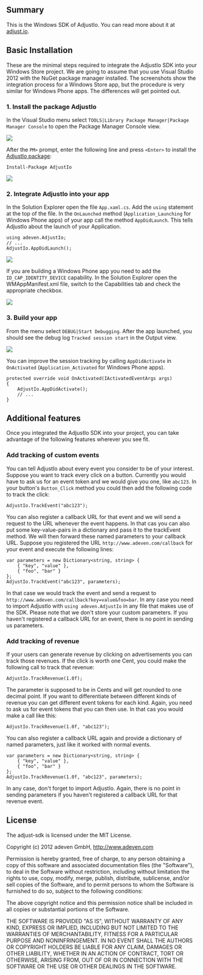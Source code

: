## Summary

This is the Windows SDK of AdjustIo. You can read more about it at [adjust.io][].

## Basic Installation

These are the minimal steps required to integrate the AdjustIo SDK into your Windows Store project. We are going to assume that you use Visual Studio 2012 with the NuGet package manager installed. The screenshots show the integration process for a Windows Store app, but the procedure is very similar for Windows Phone apps. The differences will get pointed out.

### 1. Install the package AdjustIo
In the Visual Studio menu select `TOOLS|Library Package Manager|Package Manager Console` to open the Package Manager Console view.

![][console]

After the `PM>` prompt, enter the following line and press `<Enter>` to install the [AdjustIo package][NuGet]:

    Install-Package AdjustIo

![][install]

### 2. Integrate AdjustIo into your app
In the Solution Explorer open the file `App.xaml.cs`. Add the `using` statement at the top of the file. In the `OnLaunched` method (`Application_Launching` for Windows Phone apps) of your app call the method `AppDidLaunch`. This tells AdjustIo about the launch of your Application.

    using adeven.AdjustIo;
    // ...
    AdjustIo.AppDidLaunch();

![][launch]

If you are building a Windows Phone app you need to add the `ID_CAP_IDENTITY_DEVICE` capability. In the Solution Explorer open the WMAppManifest.xml file, switch to the Capabilities tab and check the appropriate checkbox.

![][capabilities]

### 3. Build your app
From the menu select `DEBUG|Start Debugging`. After the app launched, you should see the debug log `Tracked session start` in the Output view.

![][output]

You can improve the session tracking by calling `AppDidActivate` in `OnActivated` (`Application_Activated` for Windows Phone apps).

    protected override void OnActivated(IActivatedEventArgs args)
    {
        AdjustIo.AppDidActivate();
        // ...
    }

## Additional features

Once you integrated the AdjustIo SDK into your project, you can take advantage of the following features wherever you see fit.

### Add tracking of custom events
You can tell AdjustIo about every event you consider to be of your interest. Suppose you want to track every click on a button. Currently you would have to ask us for an event token and we would give you one, like `abc123`. In your button's `Button_Click` method you could then add the following code to track the click:

    AdjustIo.TrackEvent("abc123");

You can also register a callback URL for that event and we will send a request to the URL whenever the event happens. In that cas you can also put some key-value-pairs in a dictionary and pass it to the trackEvent method. We will then forward these named parameters to your callback URL. Suppose you registered the URL `http://www.adeven.com/callback` for your event and execute the following lines:

    var parameters = new Dictionary<string, string> {
        { "key", "value" },
        { "foo", "bar" }
    };
    AdjustIo.TrackEvent("abc123", parameters);

In that case we would track the event and send a request to `http://www.adeven.com/callback?key=value&foo=bar`. In any case you need to import AdjustIo with `using adeven.AdjustIo` in any file that makes use of the SDK. Please note that we don't store your custom parameters. If you haven't registered a callback URL for an event, there is no point in sending us parameters.

### Add tracking of revenue
If your users can generate revenue by clicking on advertisements you can track those revenues. If the click is worth one Cent, you could make the following call to track that revenue:

    AdjustIo.TrackRevenue(1.0f);

The parameter is supposed to be in Cents and will get rounded to one decimal point. If you want to differentiate between different kinds of revenue you can get different event tokens for each kind. Again, you need to ask us for event tokens that you can then use. In that cas you would make a call like this:

    AdjustIo.TrackRevenue(1.0f, "abc123");

You can also register a callback URL again and provide a dictionary of named parameters, just like it worked with normal events.

    var parameters = new Dictionary<string, string> {
        { "key", "value" },
        { "foo", "bar" }
    };
    AdjustIo.TrackRevenue(1.0f, "abc123", parameters);

In any case, don't forget to import AdjustIo. Again, there is no point in sending parameters if you haven't registered a callback URL for that revenue event.

[adjust.io]: http://www.adjust.io
[nuget]: http://nuget.org/packages/AdjustIo
[console]: https://raw.github.com/adeven/adjust_sdk/master/Resources/windows/console.png
[install]: https://raw.github.com/adeven/adjust_sdk/master/Resources/windows/install.png
[launch]: https://raw.github.com/adeven/adjust_sdk/master/Resources/windows/launch.png
[output]: https://raw.github.com/adeven/adjust_sdk/master/Resources/windows/output.png
[capabilities]: https://raw.github.com/adeven/adjust_sdk/master/Resources/windows/capabilities.png


## License

The adjust-sdk is licensed under the MIT License.

Copyright (c) 2012 adeven GmbH,
http://www.adeven.com

Permission is hereby granted, free of charge, to any person obtaining
a copy of this software and associated documentation files (the
"Software"), to deal in the Software without restriction, including
without limitation the rights to use, copy, modify, merge, publish,
distribute, sublicense, and/or sell copies of the Software, and to
permit persons to whom the Software is furnished to do so, subject to
the following conditions:

The above copyright notice and this permission notice shall be
included in all copies or substantial portions of the Software.

THE SOFTWARE IS PROVIDED "AS IS", WITHOUT WARRANTY OF ANY KIND,
EXPRESS OR IMPLIED, INCLUDING BUT NOT LIMITED TO THE WARRANTIES OF
MERCHANTABILITY, FITNESS FOR A PARTICULAR PURPOSE AND
NONINFRINGEMENT. IN NO EVENT SHALL THE AUTHORS OR COPYRIGHT HOLDERS BE
LIABLE FOR ANY CLAIM, DAMAGES OR OTHER LIABILITY, WHETHER IN AN ACTION
OF CONTRACT, TORT OR OTHERWISE, ARISING FROM, OUT OF OR IN CONNECTION
WITH THE SOFTWARE OR THE USE OR OTHER DEALINGS IN THE SOFTWARE.
